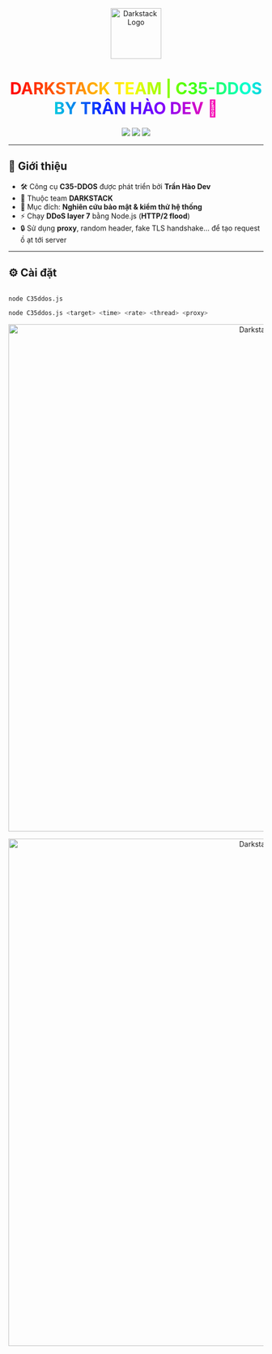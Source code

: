 <p align="center">
  <img src="https://i.imgur.com/QTtizLT.jpeg" alt="Darkstack Logo" width="100">
</p>

<h1 align="center">
  <span style="background: linear-gradient(90deg, #ff0000, #ff7300, #fffb00, #48ff00, #00ffd5, #002bff, #7a00ff, #ff00ab); 
               -webkit-background-clip: text; 
               color: transparent; 
               font-weight: bold; 
               font-size: 32px;">
    DARKSTACK TEAM | C35-DDOS BY TRẦN HÀO DEV 🚀
  </span>
</h1>

<p align="center">
  <img src="https://img.shields.io/badge/Author-Trần%20Hào%20Dev-red?style=for-the-badge">
  <img src="https://img.shields.io/badge/Team-DARKSTACK-black?style=for-the-badge&logo=github">
  <img src="https://img.shields.io/badge/Version-1.0-green?style=for-the-badge">
</p>

---

## 🚀 Giới thiệu
<span style="font-size:14px">

- 🛠️ Công cụ **C35-DDOS** được phát triển bởi **Trần Hào Dev**  
- 👥 Thuộc team **DARKSTACK**  
- 🎯 Mục đích: **Nghiên cứu bảo mật & kiểm thử hệ thống**  
- ⚡ Chạy **DDoS layer 7** bằng Node.js (**HTTP/2 flood**)  
- 🔒 Sử dụng **proxy**, random header, fake TLS handshake… để tạo request ồ ạt tới server  

</span>

---

## ⚙️ Cài đặt

```bash

node C35ddos.js

node C35ddos.js <target> <time> <rate> <thread> <proxy>
```
<p align="center">
  <img src="https://i.imgur.com/NdGFU57.png" alt="Darkstack Logo" width="1000">
</p>

<p align="center">
  <img src="https://i.imgur.com/dznWogD.jpeg" alt="Darkstack Logo" width="1000">
</p>
